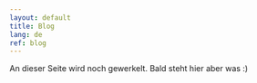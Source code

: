 ```yaml
---
layout: default
title: Blog
lang: de
ref: blog
---
```

An dieser Seite wird noch gewerkelt. Bald steht hier aber was :)
